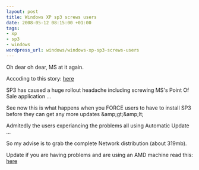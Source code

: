 ```yaml
--- 
layout: post
title: Windows XP sp3 screws users
date: 2008-05-12 08:15:00 +01:00
tags: 
- xp
- sp3
- windows
wordpress_url: windows/windows-xp-sp3-screws-users
---
```

<p>Oh dear oh dear, MS at it again.</p>
<p>Accoding to this story: <a href="http://www.theregister.co.uk/2008/05/09/windows_xp_sp3_reboots_crashes/">here</a></p>
<p>SP3 has caused a huge rollout headache including screwing MS's Point Of Sale application ...</p>
<p>See now this is what happens when you FORCE users to have to install SP3 before they can get any more updates &amp;amp;gt;&amp;amp;lt;</p>
<p>Admitedly the users experiancing the problems all using Automatic Update ...</p>
<p>So my advise is to grab the complete Network distribution (about 319mb).</p>
<p>Update if you are having problems and are using an AMD machine read this: <a href="http://msinfluentials.com/blogs/jesper/archive/2008/05/08/does-your-amd-based-computer-boot-after-installing-xp-sp3.aspx">here</a></p>
